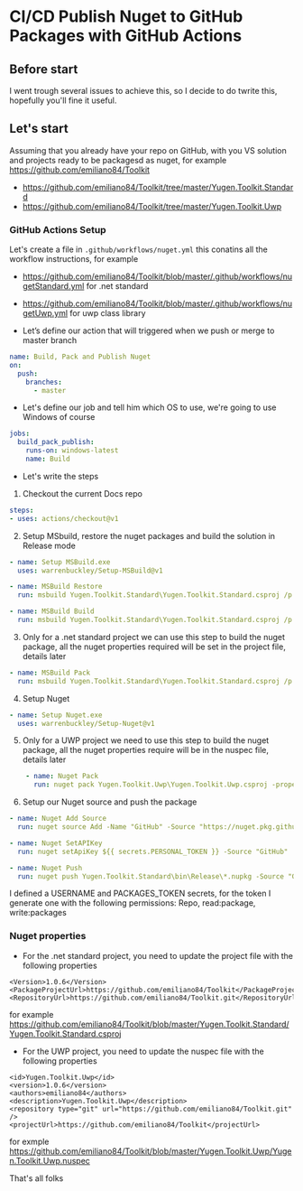 # CI/CD Publish Nuget to GitHub Packages with GitHub Actions

## Before start
I went trough several issues to achieve this, so I decide to do twrite this, hopefully you'll fine it useful.

## Let's start
Assuming that you already have your repo on GitHub, with you VS solution and projects ready to be packagesd as nuget,
for example https://github.com/emiliano84/Toolkit
- https://github.com/emiliano84/Toolkit/tree/master/Yugen.Toolkit.Standard
- https://github.com/emiliano84/Toolkit/tree/master/Yugen.Toolkit.Uwp

### GitHub Actions Setup
Let's create a file in `.github/workflows/nuget.yml` this conatins all the workflow instructions, for example
- https://github.com/emiliano84/Toolkit/blob/master/.github/workflows/nugetStandard.yml for .net standard
- https://github.com/emiliano84/Toolkit/blob/master/.github/workflows/nugetUwp.yml for uwp class library

- Let’s define our action that will triggered when we push or merge to master branch

```YAML
name: Build, Pack and Publish Nuget
on:
  push:
    branches:    
      - master   
```

- Let's define our job and tell him which OS to use, we're going to use Windows of course

```YAML
jobs:   
  build_pack_publish:
    runs-on: windows-latest
    name: Build
```

- Let's write the steps

1.  Checkout the current Docs repo

```YAML
steps:
- uses: actions/checkout@v1   
```

2. Setup MSbuild, restore the nuget packages and build the solution in Release mode

```YAML
- name: Setup MSBuild.exe
  uses: warrenbuckley/Setup-MSBuild@v1

- name: MSBuild Restore
  run: msbuild Yugen.Toolkit.Standard\Yugen.Toolkit.Standard.csproj /p:Configuration="Release" /t:restore     

- name: MSBuild Build
  run: msbuild Yugen.Toolkit.Standard\Yugen.Toolkit.Standard.csproj /p:Configuration="Release"
```

3. Only for a .net standard project we can use this step to build the nuget package, all the nuget properties required will be set in the project file, details later

```YAML
- name: MSBuild Pack
  run: msbuild Yugen.Toolkit.Standard\Yugen.Toolkit.Standard.csproj /p:Configuration="Release" /t:pack 
```

4. Setup Nuget

```YAML
- name: Setup Nuget.exe
  uses: warrenbuckley/Setup-Nuget@v1
```

5. Only for a UWP project we need to use this step to build the nuget package, all the nuget properties require will be in the nuspec file, details later

```YAML
    - name: Nuget Pack
      run: nuget pack Yugen.Toolkit.Uwp\Yugen.Toolkit.Uwp.csproj -properties Configuration=Release
```
        
6. Setup our Nuget source and push the package
```YAML
- name: Nuget Add Source
  run: nuget source Add -Name "GitHub" -Source "https://nuget.pkg.github.com/emiliano84/index.json" -UserName emiliano84 -Password ${{ secrets.PERSONAL_TOKEN }}

- name: Nuget SetAPIKey
  run: nuget setApiKey ${{ secrets.PERSONAL_TOKEN }} -Source "GitHub"

- name: Nuget Push
  run: nuget push Yugen.Toolkit.Standard\bin\Release\*.nupkg -Source "GitHub"
```

I defined a USERNAME and PACKAGES_TOKEN secrets, for the token I generate one with the following permissions:  Repo, read:package, write:packages

### Nuget properties
- For the .net standard project, you need to update the project file with the following properties

```
<Version>1.0.6</Version>
<PackageProjectUrl>https://github.com/emiliano84/Toolkit</PackageProjectUrl>
<RepositoryUrl>https://github.com/emiliano84/Toolkit.git</RepositoryUrl>
```

for example
https://github.com/emiliano84/Toolkit/blob/master/Yugen.Toolkit.Standard/Yugen.Toolkit.Standard.csproj


- For the UWP project, you need to update the nuspec file with the following properties

```
<id>Yugen.Toolkit.Uwp</id>
<version>1.0.6</version>
<authors>emiliano84</authors>
<description>Yugen.Toolkit.Uwp</description>
<repository type="git" url="https://github.com/emiliano84/Toolkit.git" /> 
<projectUrl>https://github.com/emiliano84/Toolkit</projectUrl>
```

for exmple
https://github.com/emiliano84/Toolkit/blob/master/Yugen.Toolkit.Uwp/Yugen.Toolkit.Uwp.nuspec

That's all folks